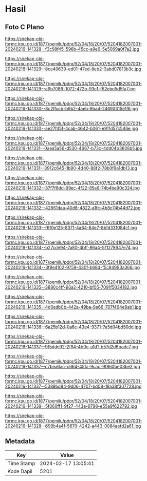 # Hasil

## Foto C Plano

https://sirekap-obj-formc.kpu.go.id/1877/pemilu/pdpr/52/04/18/20/07/5204182007001-20240216-141328--f3c98f45-596b-45cc-a9e6-5e5069a0f7a2.jpg

https://sirekap-obj-formc.kpu.go.id/1877/pemilu/pdpr/52/04/18/20/07/5204182007001-20240216-141329--8ce40639-ed01-47ed-8eb2-3abd07813b3c.jpg

https://sirekap-obj-formc.kpu.go.id/1877/pemilu/pdpr/52/04/18/20/07/5204182007001-20240216-141329--a9b708ff-1072-472b-93c1-f62ebd5d5fa7.jpg

https://sirekap-obj-formc.kpu.go.id/1877/pemilu/pdpr/52/04/18/20/07/5204182007001-20240216-141330--8c2ffccb-b9b2-4aeb-9ba4-24690315e1f6.jpg

https://sirekap-obj-formc.kpu.go.id/1877/pemilu/pdpr/52/04/18/20/07/5204182007001-20240216-141330--ae27f45f-4cab-4642-b061-e911d57c546e.jpg

https://sirekap-obj-formc.kpu.go.id/1877/pemilu/pdpr/52/04/18/20/07/5204182007001-20240216-141331--0aea5a56-d530-4667-b73c-4dd04b3808b5.jpg

https://sirekap-obj-formc.kpu.go.id/1877/pemilu/pdpr/52/04/18/20/07/5204182007001-20240216-141331--3912c645-1b90-4d40-88f2-78b0f9a1db13.jpg

https://sirekap-obj-formc.kpu.go.id/1877/pemilu/pdpr/52/04/18/20/07/5204182007001-20240216-141332--37f7f6dd-99ec-4f22-85a6-74b4be90c324.jpg

https://sirekap-obj-formc.kpu.go.id/1877/pemilu/pdpr/52/04/18/20/07/5204182007001-20240216-141332--42661daa-40d8-4822-a1fc-4b8c74b44d72.jpg

https://sirekap-obj-formc.kpu.go.id/1877/pemilu/pdpr/52/04/18/20/07/5204182007001-20240216-141333--f6f0e125-8371-4a64-84e7-8bfd331084c1.jpg

https://sirekap-obj-formc.kpu.go.id/1877/pemilu/pdpr/52/04/18/20/07/5204182007001-20240216-141334--b27cde94-7a80-4bff-86a4-511278647e74.jpg

https://sirekap-obj-formc.kpu.go.id/1877/pemilu/pdpr/52/04/18/20/07/5204182007001-20240216-141334--3f9e4102-9759-430f-b68d-f5c84993a366.jpg

https://sirekap-obj-formc.kpu.go.id/1877/pemilu/pdpr/52/04/18/20/07/5204182007001-20240216-141335--3880c4ff-96a2-4210-bf05-7091f5034182.jpg

https://sirekap-obj-formc.kpu.go.id/1877/pemilu/pdpr/52/04/18/20/07/5204182007001-20240216-141335--4d0edb0b-442a-49ba-9e66-707f464e9ab1.jpg

https://sirekap-obj-formc.kpu.go.id/1877/pemilu/pdpr/52/04/18/20/07/5204182007001-20240216-141336--6a25b12d-0a6c-43e4-9371-7a5d04bd50dd.jpg

https://sirekap-obj-formc.kpu.go.id/1877/pemilu/pdpr/52/04/18/20/07/5204182007001-20240216-141337--9f5ddc92-2f94-4b0e-a1d1-b57d2d6badc7.jpg

https://sirekap-obj-formc.kpu.go.id/1877/pemilu/pdpr/52/04/18/20/07/5204182007001-20240216-141337--c7bea6ac-c664-45fa-9cac-9f860be03be2.jpg

https://sirekap-obj-formc.kpu.go.id/1877/pemilu/pdpr/52/04/18/20/07/5204182007001-20240216-141337--5389bd84-9d06-4707-bd08-18a38f307728.jpg

https://sirekap-obj-formc.kpu.go.id/1877/pemilu/pdpr/52/04/18/20/07/5204182007001-20240216-141338--5f060ff1-9f27-443e-9798-e55a9f622792.jpg

https://sirekap-obj-formc.kpu.go.id/1877/pemilu/pdpr/52/04/18/20/07/5204182007001-20240216-141328--699b4a4f-5670-4242-a443-0084aefd2a61.jpg


## Metadata

| Key        | Value               |
| ---------- | ------------------- |
| Time Stamp | 2024-02-17 13:05:41 |
| Kode Dapil | 5201                |




